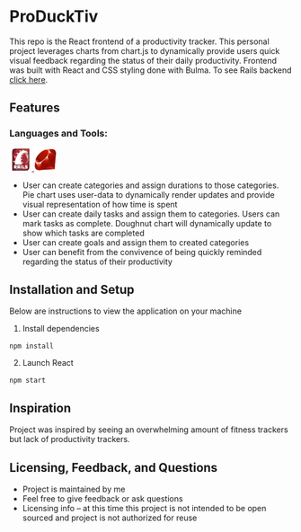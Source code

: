 # ProDuckTiv

This repo is the React frontend of a productivity tracker. This personal project leverages charts from chart.js to dynamically provide users quick visual feedback regarding the status of their daily productivity. Frontend was built with React and CSS styling done with Bulma. To see Rails backend [click here](https://github.com/phsueh/producktive-backend).

## Features

<h3 align="left">Languages and Tools:</h3>
<p align="left"> <a href="https://rubyonrails.org" target="_blank"> <img src="https://raw.githubusercontent.com/devicons/devicon/master/icons/rails/rails-original-wordmark.svg" alt="rails" width="40" height="40"/> </a> <a href="https://www.ruby-lang.org/en/" target="_blank"> <img src="https://raw.githubusercontent.com/devicons/devicon/master/icons/ruby/ruby-original.svg" alt="ruby" width="40" height="40"/> </a> </p>

* User can create categories and assign durations to those categories. Pie chart uses user-data to dynamically render updates and provide visual representation of how time is spent
* User can create daily tasks and assign them to categories. Users can mark tasks as complete. Doughnut chart will dynamically update to show which tasks are completed
* User can create goals and assign them to created categories
* User can benefit from the convivence of being quickly reminded regarding the status of their productivity

## Installation and Setup
Below are instructions to view the application on your machine

1. Install dependencies 
```
npm install
```
2. Launch React
```
npm start
```

## Inspiration
Project was inspired by seeing an overwhelming amount of fitness trackers but lack of productivity trackers.

## Licensing, Feedback, and Questions
* Project is maintained by me
* Feel free to give feedback or ask questions
* Licensing info – at this time this project is not intended to be open sourced and project is not authorized for reuse

